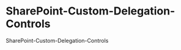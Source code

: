 SharePoint-Custom-Delegation-Controls
=====================================

SharePoint-Custom-Delegation-Controls
